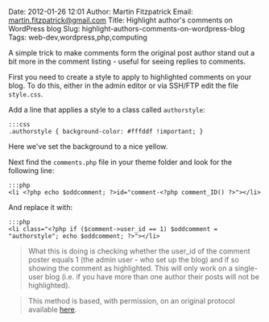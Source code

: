 Date: 2012-01-26 12:01
Author: Martin Fitzpatrick
Email: martin.fitzpatrick@gmail.com
Title: Highlight author&#39;s comments on WordPress blog
Slug: highlight-authors-comments-on-wordpress-blog
Tags: web-dev,wordpress,php,computing

A simple trick to make comments form the original post author stand out a bit more in the comment listing - useful for seeing replies to comments.









First you need to create a style to apply to highlighted comments on your blog. To do this, either in the admin editor or via SSH/FTP edit the file `style.css`.

Add a line that applies a style to a class called `authorstyle`:

    :::css
    .authorstyle { background-color: #fffddf !important; }

Here we've set the background to a nice yellow.



Next find the `comments.php` file in your theme folder and look for the following line:

    :::php
    <li <?php echo $oddcomment; ?>id="comment-<?php comment_ID() ?>"></li>

And replace it with:

    :::php
    <li class="<?php if ($comment->user_id == 1) $oddcomment = "authorstyle"; echo $oddcomment; ?>"></li>



>What this is doing is checking whether the user_id of the comment poster equals 1 (the admin user - who set up the blog) and if so showing the comment as highlighted. This will only work on a single-user blog (i.e. if you have more than one author their posts will not be highlighted).






>This method is based, with permission, on an original protocol available [here](http://www.mattcutts.com/blog/highlight-author-comments-wordpress/).

